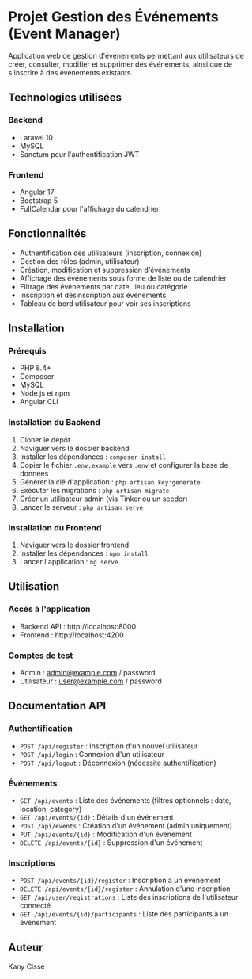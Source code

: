 # Projet Gestion des Événements (Event Manager)

Application web de gestion d'événements permettant aux utilisateurs de créer, consulter, modifier et supprimer des événements, ainsi que de s'inscrire à des événements existants.

## Technologies utilisées

### Backend
- Laravel 10
- MySQL
- Sanctum pour l'authentification JWT

### Frontend
- Angular 17
- Bootstrap 5
- FullCalendar pour l'affichage du calendrier

## Fonctionnalités

- Authentification des utilisateurs (inscription, connexion)
- Gestion des rôles (admin, utilisateur)
- Création, modification et suppression d'événements
- Affichage des événements sous forme de liste ou de calendrier
- Filtrage des événements par date, lieu ou catégorie
- Inscription et désinscription aux événements
- Tableau de bord utilisateur pour voir ses inscriptions

## Installation

### Prérequis
- PHP 8.4+
- Composer
- MySQL
- Node.js et npm
- Angular CLI

### Installation du Backend
1. Cloner le dépôt
2. Naviguer vers le dossier backend
3. Installer les dépendances : `composer install`
4. Copier le fichier `.env.example` vers `.env` et configurer la base de données
5. Générer la clé d'application : `php artisan key:generate`
6. Exécuter les migrations : `php artisan migrate`
7. Créer un utilisateur admin (via Tinker ou un seeder)
8. Lancer le serveur : `php artisan serve`

### Installation du Frontend
1. Naviguer vers le dossier frontend
2. Installer les dépendances : `npm install`
3. Lancer l'application : `ng serve`

## Utilisation

### Accès à l'application
- Backend API : http://localhost:8000
- Frontend : http://localhost:4200

### Comptes de test
- Admin : admin@example.com / password
- Utilisateur : user@example.com / password

## Documentation API

### Authentification
- `POST /api/register` : Inscription d'un nouvel utilisateur
- `POST /api/login` : Connexion d'un utilisateur
- `POST /api/logout` : Déconnexion (nécessite authentification)

### Événements
- `GET /api/events` : Liste des événements (filtres optionnels : date, location, category)
- `GET /api/events/{id}` : Détails d'un événement
- `POST /api/events` : Création d'un événement (admin uniquement)
- `PUT /api/events/{id}` : Modification d'un événement
- `DELETE /api/events/{id}` : Suppression d'un événement

### Inscriptions
- `POST /api/events/{id}/register` : Inscription à un événement
- `DELETE /api/events/{id}/register` : Annulation d'une inscription
- `GET /api/user/registrations` : Liste des inscriptions de l'utilisateur connecté
- `GET /api/events/{id}/participants` : Liste des participants à un événement

## Auteur
Kany Cisse
